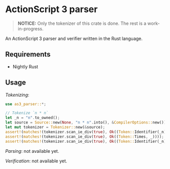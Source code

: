 # ActionScript 3 parser

> **NOTICE:** Only the tokenizer of this crate is done. The rest is a work-in-progress.

An ActionScript 3 parser and verifier written in the Rust language.

## Requirements

* Nightly Rust

## Usage

*Tokenizing*:

```rust
use as3_parser::*;

// Tokenize `n * n`
let _n = "n".to_owned();
let source = Source::new(None, "n * n".into(), &CompilerOptions::new());
let mut tokenizer = Tokenizer::new(&source);
assert!(matches!(tokenizer.scan_ie_div(true), Ok((Token::Identifier(_n), _))));
assert!(matches!(tokenizer.scan_ie_div(true), Ok((Token::Times, _))));
assert!(matches!(tokenizer.scan_ie_div(true), Ok((Token::Identifier(_n), _))));
```

*Parsing*: not available yet.

*Verification*: not available yet.